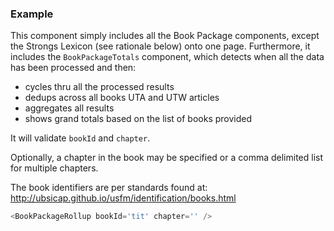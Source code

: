 
### Example

This component simply includes all the Book Package components, 
except the Strongs Lexicon (see rationale below) onto 
one page. Furthermore, it includes the `BookPackageTotals` component, 
which detects when all the data has been processed and then:
- cycles thru all the processed results
- dedups across all books UTA and UTW articles
- aggregates all results 
- shows grand totals based on the list of books provided

It will validate `bookId` and `chapter`.

Optionally, a chapter in the book may be specified or a comma delimited list for multiple chapters.

The book identifiers are per standards found at:
http://ubsicap.github.io/usfm/identification/books.html

```js
<BookPackageRollup bookId='tit' chapter='' />
```


